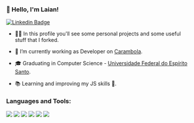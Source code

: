 ### 👋 Hello, I'm Laian!

[![Linkedin Badge](https://img.shields.io/badge/-LinkedIn-blue?style=flat-square&logo=Linkedin&logoColor=white&link=https://www.linkedin.com/in/laianbraum/)](https://www.linkedin.com/in/laianbraum/)

- :man_technologist: In this profile you'll see some personal projects and some useful stuff that I forked.

- :office: I’m currently working as Developer on [Carambola](https://carambola.com.vc/). 

- :mortar_board: Graduating in Computer Science - [Universidade Federal do Espírito Santo](https://www.ufes.br/).

- :books: Learning and improving my JS skills :muscle:.

### Languages and Tools:
<img src="https://img.shields.io/badge/React-20232A?style=for-the-badge&logo=react&logoColor=61DAFB" />    <img src="https://img.shields.io/badge/TypeScript-007ACC?style=for-the-badge&logo=typescript&logoColor=white" />  <img src="https://img.shields.io/badge/JavaScript-323330?style=for-the-badge&logo=javascript&logoColor=F7DF1E" />    <img src="https://img.shields.io/badge/HTML5-E34F26?style=for-the-badge&logo=html5&logoColor=white" />    <img src="https://img.shields.io/badge/CSS3-1572B6?style=for-the-badge&logo=css3&logoColor=white" />    <img src="https://img.shields.io/badge/C-00599C?style=for-the-badge&logo=c&logoColor=white" />
 
<!--
<br />
<br />
 -->
<!--
---
<p align="center"> 
  <img align="left" alt="laianbraum" src="https://github-readme-stats.codestackr.vercel.app/api?username=laianbraum&show_icons=true&hide_border=true" />
</p>
-->
